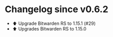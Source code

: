 # Changelog since v0.6.2
- ⬆ Upgrade Bitwarden RS to 1.15.1 (#29) 
- ⬆ Upgrades Bitwarden RS to 1.15.0 
